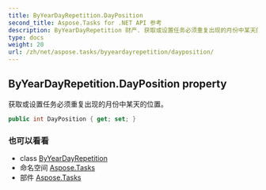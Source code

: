 ```yaml
---
title: ByYearDayRepetition.DayPosition
second_title: Aspose.Tasks for .NET API 参考
description: ByYearDayRepetition 财产. 获取或设置任务必须重复出现的月份中某天的位置
type: docs
weight: 20
url: /zh/net/aspose.tasks/byyeardayrepetition/dayposition/
---
```

## ByYearDayRepetition.DayPosition property

获取或设置任务必须重复出现的月份中某天的位置。

```csharp
public int DayPosition { get; set; }
```

### 也可以看看

* class [ByYearDayRepetition](../)
* 命名空间 [Aspose.Tasks](../../byyeardayrepetition/)
* 部件 [Aspose.Tasks](../../../)


